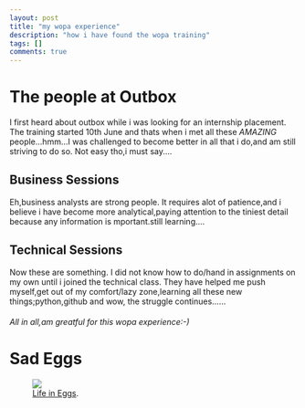 ```yaml
---
layout: post
title: "my wopa experience"
description: "how i have found the wopa training"
tags: []
comments: true
---
```




# The people at Outbox
I first heard about outbox while i was looking for an internship placement. The training started 10th June and thats when i met all these *AMAZING* people...hmm...I was challenged to become better in all that i do,and am still striving to do so. Not easy tho,i must say....


## Business Sessions
Eh,business analysts are strong people. It requires alot of patience,and i believe i have become more analytical,paying attention to the tiniest detail because any information is mportant.still learning....

## Technical Sessions

Now these are something. I did not know how to do/hand in assignments on my own until i joined the technical class. They have helped me push myself,get out of my comfort/lazy zone,learning all these new things;python,github and wow, the struggle continues...... 

###### All in all,am greatful for this wopa experience:-) 



# Sad Eggs

<figure>
	<a href="http://wopaoutbox.github.io/images/sad_eggs.jpg
"><img src="http://wopaoutbox.github.io/images/sad_eggs.jpg
"></a>
	<figcaption><a href="http://wopaoutbox.github.io/sad_eggs.jpg
" title="Sad Eggs">Life in Eggs</a>.</figcaption>
